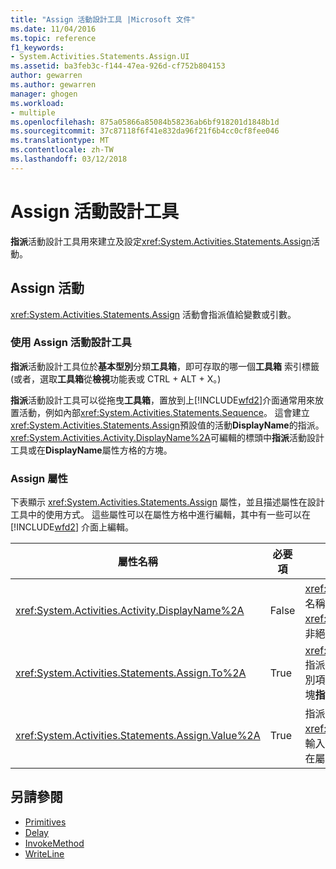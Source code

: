 ```yaml
---
title: "Assign 活動設計工具 |Microsoft 文件"
ms.date: 11/04/2016
ms.topic: reference
f1_keywords:
- System.Activities.Statements.Assign.UI
ms.assetid: ba3feb3c-f144-47ea-926d-cf752b804153
author: gewarren
ms.author: gewarren
manager: ghogen
ms.workload:
- multiple
ms.openlocfilehash: 875a05866a85084b58236ab6bf918201d1848b1d
ms.sourcegitcommit: 37c87118f6f41e832da96f21f6b4cc0cf8fee046
ms.translationtype: MT
ms.contentlocale: zh-TW
ms.lasthandoff: 03/12/2018
---
```

# <a name="assign-activity-designer"></a>Assign 活動設計工具
**指派**活動設計工具用來建立及設定<xref:System.Activities.Statements.Assign>活動。

## <a name="the-assign-activity"></a>Assign 活動
 <xref:System.Activities.Statements.Assign> 活動會指派值給變數或引數。

### <a name="using-the-assign-activity-designer"></a>使用 Assign 活動設計工具
 **指派**活動設計工具位於**基本型別**分類**工具箱**，即可存取的哪一個**工具箱** 索引標籤 (或者，選取**工具箱**從**檢視**功能表或 CTRL + ALT + X。)

 **指派**活動設計工具可以從拖曳**工具箱**，置放到上[!INCLUDE[wfd2](../workflow-designer/includes/wfd2_md.md)]介面通常用來放置活動，例如內部<xref:System.Activities.Statements.Sequence>。 這會建立<xref:System.Activities.Statements.Assign>預設值的活動**DisplayName**的指派。 <xref:System.Activities.Activity.DisplayName%2A>可編輯的標頭中**指派**活動設計工具或在**DisplayName**屬性方格的方塊。

### <a name="the-assign-properties"></a>Assign 屬性
 下表顯示 <xref:System.Activities.Statements.Assign> 屬性，並且描述屬性在設計工具中的使用方式。 這些屬性可以在屬性方格中進行編輯，其中有一些可以在 [!INCLUDE[wfd2](../workflow-designer/includes/wfd2_md.md)] 介面上編輯。

|屬性名稱|必要項|使用方式|
|-------------------|--------------|-----------|
|<xref:System.Activities.Activity.DisplayName%2A>|False|<xref:System.Activities.Statements.Assign> 活動的易記名稱。 預設為 Assign。 雖然 <xref:System.Activities.Activity.DisplayName%2A> 值並非絕對必要，但建議您盡量使用。|
|<xref:System.Activities.Statements.Assign.To%2A>|True|<xref:System.Activities.Statements.Assign.Value%2A> 指派至的變數或引數。 這必須是有效的 Visual Basic 識別項。 若要設定此屬性，輸入 Visual Basic 運算式**至**方塊**指派**活動設計工具，或在屬性方格中。|
|<xref:System.Activities.Statements.Assign.Value%2A>|True|指派給變數的值。 若要設定<xref:System.Activities.Statements.Assign.Value%2A>，輸入在 Visual Basic 運算式**值**方塊**指派**活動設計工具，或在屬性方格中。|

## <a name="see-also"></a>另請參閱

- [Primitives](../workflow-designer/primitives-activity-designers.md)
- [Delay](../workflow-designer/delay-activity-designer.md)
- [InvokeMethod](../workflow-designer/invokemethod-activity-designer.md)
- [WriteLine](../workflow-designer/writeline-activity-designer.md)
